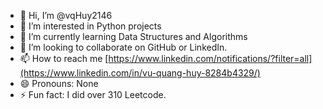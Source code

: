 - 👋 Hi, I’m @vqHuy2146
- 👀 I’m interested in Python projects
- 🌱 I’m currently learning Data Structures and Algorithms
- 💞️ I’m looking to collaborate on GitHub or LinkedIn.
- 📫 How to reach me [https://www.linkedin.com/notifications/?filter=all](https://www.linkedin.com/in/vu-quang-huy-8284b4329/)
- 😄 Pronouns: None
- ⚡ Fun fact: I did over 310 Leetcode.

<!---
vqHuy2146/vqHuy2146 is a ✨ special ✨ repository because its `README.md` (this file) appears on your GitHub profile.
You can click the Preview link to take a look at your changes.
--->
